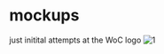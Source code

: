 # mockups
just initital attempts at the WoC logo
![1](https://github.com/zol0/mockus/blob/master/Database-workflow.png)
